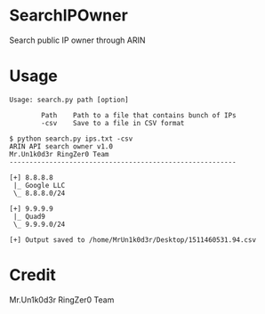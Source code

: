 # SearchIPOwner
Search public IP owner through ARIN

# Usage
```
Usage: search.py path [option]

        Path    Path to a file that contains bunch of IPs
        -csv    Save to a file in CSV format
```

```
$ python search.py ips.txt -csv
ARIN API search owner v1.0
Mr.Un1k0d3r RingZer0 Team
---------------------------------------------------------

[+] 8.8.8.8
 |_ Google LLC
 \_ 8.8.8.0/24

[+] 9.9.9.9
 |_ Quad9
 \_ 9.9.9.0/24

[+] Output saved to /home/MrUn1k0d3r/Desktop/1511460531.94.csv
```

# Credit
Mr.Un1k0d3r RingZer0 Team
